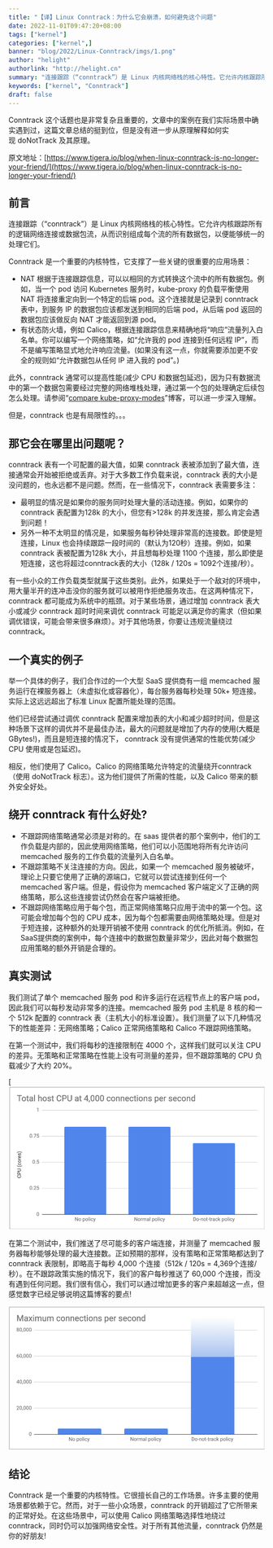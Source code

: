 ```yaml
---
title: "【译】Linux Conntrack：为什么它会崩溃，如何避免这个问题"
date: 2022-11-01T09:47:20+08:00
tags: ["kernel"]
categories: ["kernel",]
banner: "blog/2022/Linux-Conntrack/imgs/1.png"
author: "helight"
authorlink: "http://helight.cn"
summary: "连接跟踪（“conntrack”）是 Linux 内核网络栈的核心特性。它允许内核跟踪所有的逻辑网络连接或数据包流，从而识别组成每个流的所有数据包，以便能够统一的处理它们。"
keywords: ["kernel", "Conntrack"]
draft: false
---
```


Conntrack 这个话题也是非常复杂且重要的，文章中的案例在我们实际场景中确实遇到过，这篇文章总结的挺到位，但是没有进一步从原理解释如何实现 doNotTrack 及其原理。

原文地址：[https://www.tigera.io/blog/when-linux-conntrack-is-no-longer-your-friend/](https://www.tigera.io/blog/when-linux-conntrack-is-no-longer-your-friend/)

## 前言

连接跟踪（“conntrack”）是 Linux 内核网络栈的核心特性。它允许内核跟踪所有的逻辑网络连接或数据包流，从而识别组成每个流的所有数据包，以便能够统一的处理它们。

Conntrack 是一个重要的内核特性，它支撑了一些关键的很重要的应用场景：

- NAT 根据于连接跟踪信息，可以以相同的方式转换这个流中的所有数据包。例如，当一个 pod 访问 Kubernetes 服务时，kube-proxy 的负载平衡使用 NAT 将连接重定向到一个特定的后端 pod。这个连接就是记录到 conntrack 表中，到服务 IP 的数据包应该都发送到相同的后端 pod，从后端 pod 返回的数据包应该做反向 NAT 才能返回到源 pod。
- 有状态防火墙，例如 Calico，根据连接跟踪信息来精确地将“响应”流量列入白名单。你可以编写一个网络策略，如“允许我的 pod 连接到任何远程 IP”，而不是编写策略显式地允许响应流量。(如果没有这一点，你就需要添加更不安全的规则如“允许数据包从任何 IP 进入我的 pod”。)

此外，conntrack 通常可以提高性能(减少 CPU 和数据包延迟)，因为只有数据流中的第一个数据包需要经过完整的网络堆栈处理，通过第一个包的处理确定后续包怎么处理。请参阅“[compare kube-proxy-modes](http://www.helight.cn/blog/2021/kube-proxy-modes-iptables-or-ipvs/)”博客，可以进一步深入理解。

但是，conntrack 也是有局限性的。。。

## 那它会在哪里出问题呢？

conntrack 表有一个可配置的最大值，如果 conntrack 表被添加到了最大值，连接通常会开始被拒绝或丢弃。对于大多数工作负载来说，conntrack 表的大小是没问题的，也永远都不是问题。然而，在一些情况下，conntrack 表需要多注：

- 最明显的情况是如果你的服务同时处理大量的活动连接。例如，如果你的 conntrack 表配置为128k 的大小，但您有>128k 的并发连接，那么肯定会遇到问题！
- 另外一种不太明显的情况是，如果服务每秒钟处理非常高的连接数。即使是短连接，Linux 也会持续跟踪一段时间的（默认为120秒）连接。例如，如果 conntrack 表被配置为128k 大小，并且想每秒处理 1100 个连接，那么即使是短连接，这也将超过conntrack表的大小（128k / 120s = 1092个连接/秒）。

有一些小众的工作负载类型就属于这些类别。此外，如果处于一个敌对的环境中，用大量半开的连冲击没你的服务就可以被用作拒绝服务攻击。在这两种情况下，conntrack 都可能成为系统中的瓶颈。对于某些场景，通过增加 conntrack 表大小或减少 conntrack 超时时间来调优 conntrack 可能足以满足你的需求（但如果调优错误，可能会带来很多麻烦）。对于其他场景，你要让违规流量绕过 conntrack。

## 一个真实的例子

举一个具体的例子，我们合作过的一个大型 SaaS 提供商有一组 memcached 服务运行在裸服务器上（未虚拟化或容器化），每台服务器每秒处理 50k+ 短连接。实际上这远远超出了标准 Linux 配置所能处理的范围。

他们已经尝试通过调优 conntrack 配置来增加表的大小和减少超时时间，但是这种场景下这样的调优并不是最佳办法，最大的问题就是增加了内存的使用(大概是 GBytes!)，而且是短连接的情况下， conntrack 没有提供通常的性能优势(减少 CPU 使用或是包延迟)。

相反，他们使用了 Calico。Calico 的网络策略允许特定的流量绕开conntrack（使用 doNotTrack 标志）。这为他们提供了所需的性能，以及 Calico 带来的额外安全好处。

## 绕开 conntrack 有什么好处?

- 不跟踪网络策略通常必须是对称的。在 saas 提供者的那个案例中，他们的工作负载是内部的，因此使用网络策略，他们可以小范围地将所有允许访问 memcached 服务的工作负载的流量列入白名单。
- 不跟踪策略不关注连接的方向。因此，如果一个 memcached 服务被破坏，理论上只要它使用了正确的源端口，它就可以尝试连接到任何一个 memcached 客户端。但是，假设你为 memcached 客户端定义了正确的网络策略，那么这些连接尝试仍然会在客户端被拒绝。
- 不跟踪网络策略应用于每个包，而正常网络策略只应用于流中的第一个包。这可能会增加每个包的 CPU 成本，因为每个包都需要由网络策略处理。但是对于短连接，这种额外的处理开销被不使用 conntrack 的优化所抵消。例如，在SaaS提供商的案例中，每个连接中的数据包数量非常少，因此对每个数据包应用策略的额外开销是合理的。

## 真实测试

我们测试了单个 memcached 服务 pod 和许多运行在远程节点上的客户端 pod，因此我们可以每秒发动非常多的连接。memcached 服务 pod 主机是 8 核的和一个 512k 配置的 conntrack 表（主机大小的标准设置）。我们测量了以下几种情况下的性能差异：无网络策略；Calico 正常网络策略和 Calico 不跟踪网络策略。

在第一个测试中，我们将每秒的连接限制在 4000 个，这样我们就可以关注 CPU 的差异。无策略和正常策略在性能上没有可测量的差异，但不跟踪策略的 CPU 负载减少了大约 20%。

[![](imgs/1.png)

在第二个测试中，我们推送了尽可能多的客户端连接，并测量了 memcached 服务器每秒能够处理的最大连接数。正如预期的那样，没有策略和正常策略都达到了 conntrack 表限制，即略高于每秒 4,000 个连接（512k / 120s = 4,369个连接/秒）。在不跟踪政策实施的情况下，我们的客户每秒推送了 60,000 个连接，而没有遇到任何问题。我们很有信心，我们可以通过增加更多的客户来超越这一点，但感觉数字已经足够说明这篇博客的要点!

![](imgs/2.png)

## 结论

Conntrack 是一个重要的内核特性。它很擅长自己的工作场景。许多主要的使用场景都依赖于它。然而，对于一些小众场景，conntrack 的开销超过了它所带来的正常好处。在这些场景中，可以使用 Calico 网络策略选择性地绕过 conntrack，同时仍可以加强网络安全性。对于所有其他流量，conntrack 仍然是你的好朋友!


